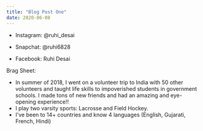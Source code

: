 ```yaml
---
title: "Blog Post One"
date: 2020-06-08
---
```


- Instagram: @ruhi_desai

- Snapchat: @ruhi6828

- Facebook: Ruhi Desai

Brag Sheet:

- In summer of 2018, I went on a volunteer trip to India with 50 other volunteers and taught life skills to impoverished students in government schools. I made tons of new friends and had an amazing and eye-opening experience!!
- I play two varsity sports: Lacrosse and Field Hockey.
- I've been to 14+ countries and know 4 languages (English, Gujarati, French, Hindi)
